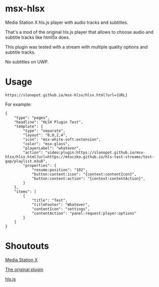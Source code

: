 # msx-hlsx
Media Station X hls.js player with audio tracks and subtitles.

That's a mod of the original hls.js player that allows to choose audio and subtitle tracks like html5x does.

This plugin was tested with a stream with multiple quality options and subtitle tracks.

No subtitles on UWP.

# Usage

`https://slonopot.github.io/msx-hlsx/hlsx.html?url={URL}`

For example:

```
{
    "type": "pages",
    "headline": "HLSX Plugin Test",
    "template": {
        "type": "separate",
        "layout": "0,0,2,4",
        "icon": "msx-white-soft:extension",
        "color": "msx-glass",
        "playerLabel": "whatever",
        "action": "video:plugin:https://slonopot.github.io/msx-hlsx/hlsx.html?url=https://mtoczko.github.io/hls-test-streams/test-gap/playlist.m3u8",
        "properties": {
            "resume:position": "102",
            "button:content:icon": "{context:contentIcon}",
            "button:content:action": "{context:contentAction}",
        }
    },
    "items": [
        {
            "title": "Test",
            "titleFooter": "Whatever",
            "contentIcon": "settings",
            "contentAction": "panel:request:player:options"
        }
    ]
}
```

# Shoutouts

[Media Station X](https://msx.benzac.de/info/)

[The original plugin](https://msx.benzac.de/wiki/index.php?title=Video/Audio_Plugin)

[hls.js](https://github.com/video-dev/hls.js/)